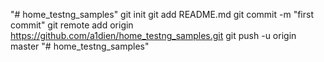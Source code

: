 "# home_testng_samples"   git init  git add README.md  git commit -m "first commit"  git remote add origin https://github.com/a1dien/home_testng_samples.git  git push -u origin master
"# home_testng_samples" 
